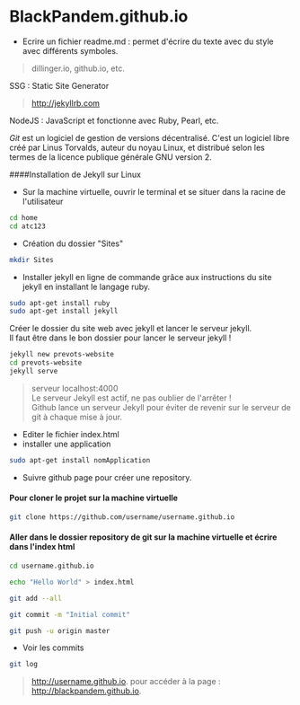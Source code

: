 # BlackPandem.github.io  

- Ecrire un fichier readme.md : permet d'écrire du texte avec du style avec différents symboles.

> dillinger.io, github.io, etc.  

SSG : Static Site Generator  

> http://jekyllrb.com  

NodeJS : JavaScript et fonctionne avec Ruby, Pearl, etc.

*Git* est un logiciel de gestion de versions décentralisé. C'est un logiciel libre créé par Linus Torvalds, auteur du noyau Linux, et distribué selon les termes de la licence publique générale GNU version 2.

####Installation de Jekyll sur Linux

- Sur la machine virtuelle, ouvrir le terminal et se situer dans la racine de l'utilisateur
```sh
cd home  
cd atc123
```
- Création du dossier "Sites"
```sh
mkdir Sites
```

- Installer jekyll en ligne de commande grâce aux instructions du site jekyll en installant le langage ruby.
```sh  
sudo apt-get install ruby
sudo apt-get install jekyll  

```

Créer le dossier du site web avec jekyll et lancer le serveur jekyll.  
Il faut être dans le bon dossier pour lancer le serveur jekyll !

```sh  
jekyll new prevots-website 
cd prevots-website  
jekyll serve
```
> serveur localhost:4000  
> Le serveur Jekyll est actif, ne pas oublier de l'arrêter !  
> Github lance un serveur Jekyll pour éviter de revenir sur le serveur de git à chaque mise à jour.

- Editer le fichier index.html
-  installer une application

```sh  
sudo apt-get install nomApplication
```

- Suivre github page pour créer une repository.

#### Pour cloner le projet sur la machine virtuelle

```sh  
git clone https://github.com/username/username.github.io
```  

#### Aller dans le dossier repository de git sur la machine virtuelle et écrire dans l'index html

```sh  
cd username.github.io  

echo "Hello World" > index.html

git add --all  

git commit -m "Initial commit"  

git push -u origin master  

```  

- Voir les commits  

```sh 
git log
``` 

> http://username.github.io. pour accéder à la page : http://blackpandem.github.io.
